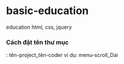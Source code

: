 # basic-education
education html, css, jquery
<h3>Cách đặt tên thư mục</h3> : tên-project_tên-coder
ví dụ: menu-scroll_Dai
